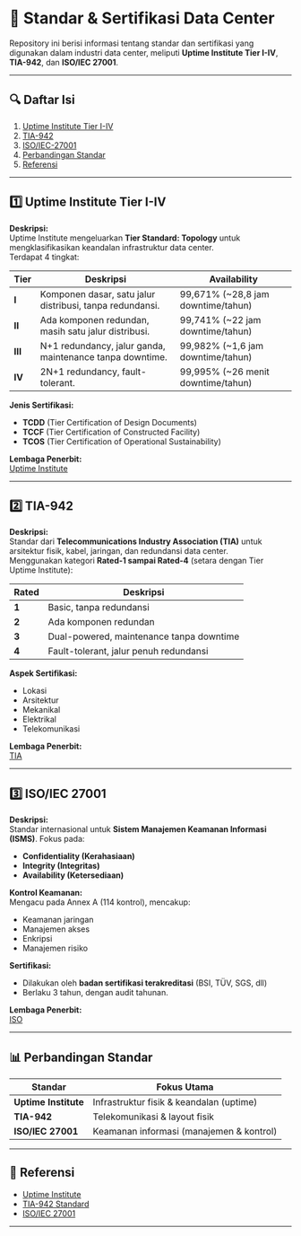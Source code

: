 # 📘 Standar & Sertifikasi Data Center

Repository ini berisi informasi tentang standar dan sertifikasi yang digunakan dalam industri data center, meliputi **Uptime Institute Tier I-IV**, **TIA-942**, dan **ISO/IEC 27001**.

---

## 🔍 Daftar Isi
1. [Uptime Institute Tier I-IV](#uptime-institute-tier-i-iv)
2. [TIA-942](#tia-942)
3. [ISO/IEC-27001](#isoiec-27001)
4. [Perbandingan Standar](#perbandingan-standar)
5. [Referensi](#referensi)

---

## 1️⃣ Uptime Institute Tier I-IV
**Deskripsi:**  
Uptime Institute mengeluarkan **Tier Standard: Topology** untuk mengklasifikasikan keandalan infrastruktur data center.  
Terdapat 4 tingkat:  

| Tier  | Deskripsi | Availability |
|-------|-----------|-------------|
| **I** | Komponen dasar, satu jalur distribusi, tanpa redundansi. | 99,671% (~28,8 jam downtime/tahun) |
| **II** | Ada komponen redundan, masih satu jalur distribusi. | 99,741% (~22 jam downtime/tahun) |
| **III** | N+1 redundancy, jalur ganda, maintenance tanpa downtime. | 99,982% (~1,6 jam downtime/tahun) |
| **IV** | 2N+1 redundancy, fault-tolerant. | 99,995% (~26 menit downtime/tahun) |

**Jenis Sertifikasi:**
- **TCDD** (Tier Certification of Design Documents)
- **TCCF** (Tier Certification of Constructed Facility)
- **TCOS** (Tier Certification of Operational Sustainability)

**Lembaga Penerbit:**  
[Uptime Institute](https://uptimeinstitute.com/)

---

## 2️⃣ TIA-942
**Deskripsi:**  
Standar dari **Telecommunications Industry Association (TIA)** untuk arsitektur fisik, kabel, jaringan, dan redundansi data center.  
Menggunakan kategori **Rated-1 sampai Rated-4** (setara dengan Tier Uptime Institute):

| Rated | Deskripsi |
|-------|-----------|
| **1** | Basic, tanpa redundansi |
| **2** | Ada komponen redundan |
| **3** | Dual-powered, maintenance tanpa downtime |
| **4** | Fault-tolerant, jalur penuh redundansi |

**Aspek Sertifikasi:**  
- Lokasi
- Arsitektur
- Mekanikal
- Elektrikal
- Telekomunikasi

**Lembaga Penerbit:**  
[TIA](https://www.tiaonline.org/)

---

## 3️⃣ ISO/IEC 27001
**Deskripsi:**  
Standar internasional untuk **Sistem Manajemen Keamanan Informasi (ISMS)**. Fokus pada:
- **Confidentiality (Kerahasiaan)**
- **Integrity (Integritas)**
- **Availability (Ketersediaan)**

**Kontrol Keamanan:**  
Mengacu pada Annex A (114 kontrol), mencakup:
- Keamanan jaringan
- Manajemen akses
- Enkripsi
- Manajemen risiko

**Sertifikasi:**  
- Dilakukan oleh **badan sertifikasi terakreditasi** (BSI, TÜV, SGS, dll)
- Berlaku 3 tahun, dengan audit tahunan.

**Lembaga Penerbit:**  
[ISO](https://www.iso.org/)

---

## 📊 Perbandingan Standar
| Standar             | Fokus Utama                                  |
|----------------------|---------------------------------------------|
| **Uptime Institute** | Infrastruktur fisik & keandalan (uptime)   |
| **TIA-942**          | Telekomunikasi & layout fisik              |
| **ISO/IEC 27001**    | Keamanan informasi (manajemen & kontrol)   |

---

## 🔗 Referensi
- [Uptime Institute](https://uptimeinstitute.com/)
- [TIA-942 Standard](https://www.tiaonline.org/)
- [ISO/IEC 27001](https://www.iso.org/isoiec-27001-information-security.html)

---

